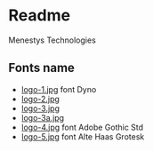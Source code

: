 # Readme
Menestys Technologies 

## Fonts name

* [logo-1.jpg](https://github.com/NuarHaruha/Vibes/blob/master/res/logo/menestys%20tech/logo-1.jpg) font Dyno
* [logo-2.jpg](https://github.com/NuarHaruha/Vibes/blob/master/res/logo/menestys%20tech/logo-2.jpg) 
* [logo-3.jpg](https://github.com/NuarHaruha/Vibes/blob/master/res/logo/menestys%20tech/logo-3.jpg) 
* [logo-3a.jpg](https://github.com/NuarHaruha/Vibes/blob/master/res/logo/menestys%20tech/logo-3a.jpg)
* [logo-4.jpg](https://github.com/NuarHaruha/Vibes/blob/master/res/logo/menestys%20tech/logo-4.jpg) font Adobe Gothic Std
* [logo-5.jpg](https://github.com/NuarHaruha/Vibes/blob/master/res/logo/menestys%20tech/logo-5.jpg) font Alte Haas Grotesk